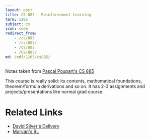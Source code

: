```yaml
---
layout: post
title: CS 885 - Reinforcement Learning
term: 1205
subject: cs
icon: code
redirect_from:
    - /cs/885
    - /cs/885/
    - /CS/885
    - /CS/885/
md: /mdf/1205/cs885/
---
```


Notes taken from [Pascal Poupart's CS 885](https://cs.uwaterloo.ca/~ppoupart/teaching/cs885-spring20/index.html)

This course is really solid: its contents, mathematical foundations, theorem/formula derivations and so on. It has 2-3 assignments and projects/presentations like normal grad course.

# Related Links
- [David Silver's Delivery](https://www.davidsilver.uk/teaching/)
- [Morvan's RL](https://morvanzhou.github.io/tutorials/machine-learning/reinforcement-learning/)

